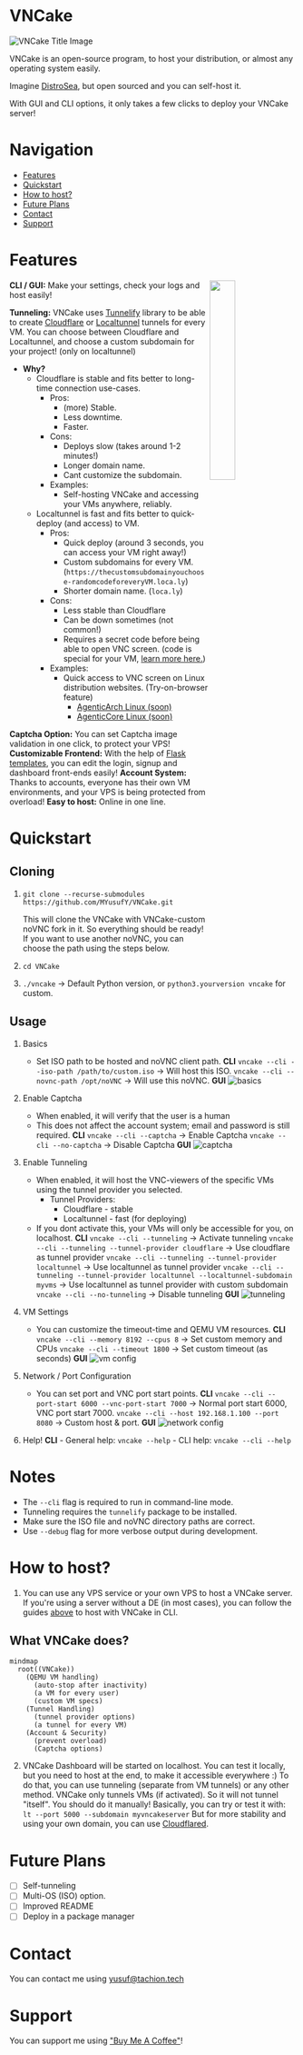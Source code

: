 # VNCake

![VNCake Title Image](https://raw.githubusercontent.com/MYusufY/VNCake/images/title.png)

VNCake is an open-source program, to host your distribution, or almost any operating system easily.

Imagine  [DistroSea](https://distrosea.com/), but open sourced and you can self-host it.

With GUI and CLI options, it only takes a few clicks to deploy your VNCake server! 

# Navigation

- [Features](#features)
- [Quickstart](#quickstart)
- [How to host?](#how-to-host)
- [Future Plans](#future-plans)
- [Contact](#contact)
- [Support](#support)

# Features

<img src="https://raw.githubusercontent.com/MYusufY/VNCake/images/phone.png" align="right" width="30%" />

**CLI / GUI:** Make your settings, check your logs and host easily!

**Tunneling:** VNCake uses [Tunnelify](https://github.com/MYusufY/tunnelify) library to be able to create [Cloudflare](https://github.com/cloudflare/cloudflared) or [Localtunnel](https://github.com/localtunnel/localtunnel) tunnels for every VM. You can choose between Cloudflare and Localtunnel, and choose a custom subdomain for your project! (only on localtunnel)
 - **Why?**
	 - Cloudflare is stable and fits better to long-time connection use-cases.
		 - Pros:
			 - (more) Stable.
			 - Less downtime.
			 - Faster.
		 - Cons:
			 - Deploys slow (takes around 1-2 minutes!)
			 - Longer domain name.
			 - Cant customize the subdomain.
		 - Examples:
			 - Self-hosting VNCake and accessing your VMs anywhere, reliably.
	 - Localtunnel is fast and fits better to quick-deploy (and access) to VM.
		 - Pros:
			 - Quick deploy (around 3 seconds, you can access your VM right away!)
			 - Custom subdomains for every VM. (`https://thecustomsubdomainyouchoose-randomcodeforeveryVM.loca.ly`)
			 - Shorter domain name. (`loca.ly`)
		 - Cons:
			 - Less stable than Cloudflare
			 - Can be down sometimes (not common!)
			 - Requires a secret code before being able to open VNC screen. (code is special for your VM, [learn more here.](https://github.com/localtunnel/localtunnel/issues/598))
		- Examples:
			- Quick access to VNC screen on Linux distribution websites. (Try-on-browser feature)
				- [AgenticArch Linux (soon)](https://agenticarch.tachion.tech/)
				- [AgenticCore Linux (soon)](https://agenticcore.tachion.tech/)

**Captcha Option:** You can set Captcha image validation in one click, to protect your VPS!
**Customizable Frontend:** With the help of [Flask templates](https://flask.palletsprojects.com/en/stable/tutorial/templates/), you can edit the login, signup and dashboard front-ends easily!
**Account System:** Thanks to accounts, everyone has their own VM environments, and your VPS is being protected from overload!
**Easy to host:** Online in one line.

# Quickstart
## Cloning
1. `git clone --recurse-submodules https://github.com/MYusufY/VNCake.git`
	
 	This will clone the VNCake with VNCake-custom noVNC fork in it. So everything should be ready!
	If you want to use another noVNC, you can choose the path using the steps below.
2. `cd VNCake`
3. `./vncake` -> Default Python version, or `python3.yourversion vncake` for custom.

## Usage
1. Basics
	- Set ISO path to be hosted and noVNC client path.
	**CLI**
	`vncake --cli --iso-path /path/to/custom.iso` -> Will host this ISO.
	`vncake --cli --novnc-path /opt/noVNC` -> Will use this noVNC.
	**GUI**
	![basics](https://raw.githubusercontent.com/MYusufY/VNCake/images/basics.png)
2. Enable Captcha
	- When enabled, it will verify that the user is a human
	- This does not affect the account system; email and password is still required.
	**CLI**
			`vncake --cli --captcha` -> Enable Captcha
			`vncake --cli --no-captcha` -> Disable Captcha
	**GUI**
	![captcha](https://raw.githubusercontent.com/MYusufY/VNCake/images/captcha.png)

3. Enable Tunneling
	- When enabled, it will host the VNC-viewers of the specific VMs using the tunnel provider you selected.
		- Tunnel Providers:
			- Cloudflare - stable
			- Localtunnel - fast (for deploying)
	- If you dont activate this, your VMs will only be accessible for you, on localhost.
	**CLI**
		`vncake --cli --tunneling` -> Activate tunneling
		`vncake --cli --tunneling --tunnel-provider cloudflare` -> Use cloudflare as tunnel provider
		`vncake --cli --tunneling --tunnel-provider localtunnel` -> Use localtunnel as tunnel provider
		`vncake --cli --tunneling --tunnel-provider localtunnel --localtunnel-subdomain myvms` -> Use localtunnel as tunnel provider with custom subdomain
		`vncake --cli --no-tunneling` -> Disable tunneling
	**GUI**
	![tunneling](https://raw.githubusercontent.com/MYusufY/VNCake/images/tunneling.png)
4. VM Settings
	- You can customize the timeout-time and QEMU VM resources.
	**CLI**
	`vncake --cli --memory 8192 --cpus 8` -> Set custom memory and CPUs
	`vncake --cli --timeout 1800` -> Set custom timeout (as seconds)
	**GUI**
	![vm config](https://raw.githubusercontent.com/MYusufY/VNCake/images/vm-config.png)
5. Network / Port Configuration
	- You can set port and VNC port start points.
	**CLI**
	`vncake --cli --port-start 6000 --vnc-port-start 7000` -> Normal port start 6000, VNC port start 7000.
	`vncake --cli --host 192.168.1.100 --port 8080` -> Custom host & port.
	**GUI**
	![network config](https://raw.githubusercontent.com/MYusufY/VNCake/images/network-config.png)
6. Help!
	**CLI**
		- General help:
			`vncake --help`
		- CLI help:
			`vncake --cli --help`

# Notes

-   The  `--cli`  flag is required to run in command-line mode.
-   Tunneling requires the  `tunnelify`  package to be installed.
-   Make sure the ISO file and noVNC directory paths are correct.    
-   Use  `--debug`  flag for more verbose output during development.

# How to host?
1. You can use any VPS service or your own VPS to host a VNCake server.
If you're using a server without a DE (in most cases), you can follow the guides [above](#quickstart) to host with VNCake in CLI.

## What VNCake does?
```mermaid
mindmap
  root((VNCake))
    (QEMU VM handling)
      (auto-stop after inactivity)
      (a VM for every user)
      (custom VM specs)
    (Tunnel Handling)
      (tunnel provider options)
      (a tunnel for every VM)
    (Account & Security)
      (prevent overload)
      (Captcha options)
```
2. VNCake Dashboard will be started on localhost. You can test it locally, but you need to host at the end, to make it accessible everywhere :) To do that, you can use tunneling (separate from VM tunnels) or any other method.
	VNCake only tunnels VMs (if activated). So it will not tunnel "itself". You should do it manually!
	Basically, you can try or test it with:
	`lt --port 5000 --subdomain myvncakeserver`
	But for more stability and using your own domain, you can use [Cloudflared](https://github.com/cloudflare/cloudflared).

# Future Plans

- [ ] Self-tunneling
- [ ] Multi-OS (ISO) option.
- [ ] Improved README
- [ ] Deploy in a package manager

# Contact

You can contact me using [yusuf@tachion.tech](mailto:yusuf@tachion.tech)

# Support

You can support me using ["Buy Me A Coffee"](https://buymeacoffee.com/myusuf)!
